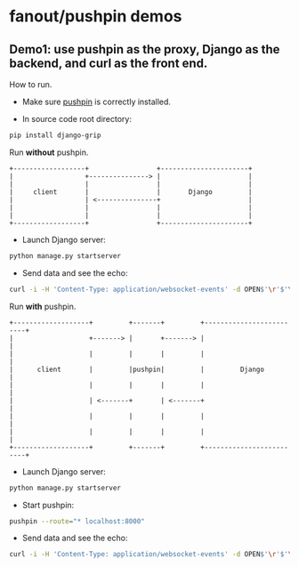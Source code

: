 # fanout/pushpin demos

## Demo1: use pushpin as the proxy, Django as the backend, and curl as the front end.

How to run.
- Make sure [pushpin](https://pushpin.org/docs/install/) is correctly installed.

- In source code root directory:
```sh
pip install django-grip
```

Run **without** pushpin.

```
+------------------+                 +----------------------+  
|                  +---------------> |                      |  
|                  |                 |                      |  
|     client       |                 |       Django         |  
|                  | <---------------+                      |  
|                  |                 |                      |  
|                  |                 |                      |  
+------------------+                 +----------------------+  
```

- Launch Django server:
```sh
python manage.py startserver
```
- Send data and see the echo:
```sh
curl -i -H 'Content-Type: application/websocket-events' -d OPEN$'\r'$'\n' http://127.0.0.1:8000/users/socket/
```


Run **with** pushpin.

```
+-------------------+         +-------+         +-------------------------+
|                   +-------> |       +-------> |                         |
|                   |         |       |         |                         |
|      client       |         |pushpin|         |         Django          |
|                   |         |       |         |                         |
|                   | <-------+       | <-------+                         |
|                   |         |       |         |                         |
|                   |         |       |         |                         |
+-------------------+         +-------+         +-------------------------+
```
- Launch Django server:
```sh
python manage.py startserver
```

- Start pushpin:
```sh
pushpin --route="* localhost:8000"
```

- Send data and see the echo:
```sh
curl -i -H 'Content-Type: application/websocket-events' -d OPEN$'\r'$'\n' http://127.0.0.1:7999/users/socket/
```
